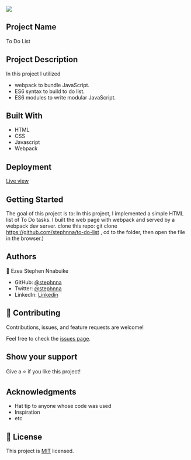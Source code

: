 ![](https://img.shields.io/badge/Microverse-blueviolet)

## Project Name 
To Do List 

## Project Description
In this project I utilized
- webpack to bundle JavaScript.
- ES6 syntax to build to do list.
- ES6 modules to write modular JavaScript.

## Built With
- HTML
- CSS
- Javascript 
- Webpack

## Deployment
[Live view](https://stephnna.github.io/to-do-list/)

## Getting Started

The goal of this project is to:
In this project, I implemented a simple HTML list of To Do tasks. I built the web page with webpack and served by a webpack dev server.
clone this repo: git clone https://github.com/stephnna/to-do-list , cd to the folder, then open the file in the browser.)

## Authors
👤 Ezea Stephen Nnabuike
- GitHub: [@stephnna](https://github.com/stephnna)
- Twitter: [@stephnna](https://twitter.com/stephnna)
- LinkedIn: [Linkedin](https://www.linkedin.com/in/stephen-nnabuike-ezea-143b97170/)

## 🤝 Contributing

Contributions, issues, and feature requests are welcome!

Feel free to check the [issues page](../../issues/).

## Show your support

Give a ⭐️ if you like this project!

## Acknowledgments

- Hat tip to anyone whose code was used
- Inspiration
- etc

## 📝 License

This project is [MIT](./MIT.md) licensed.
